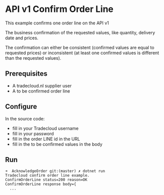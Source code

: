# API v1 Confirm Order Line

This example confirms one order line on the API v1

The business confirmation of the requested values, like quantity, delivery date and prices.

The confirmation can either be consistent (confirmed values are equal to requested prices) or inconsistent (at least one confirmed values is different than the requested values).

## Prerequisites

- A tradecloud.nl supplier user
- A to be confirmed order line

## Configure

In the source code:
- fill in your Tradecloud username
- fill in your password
- fill in the order LINE id in the URL
- fill in the to be confirmed values in the body
## Run

```
➜  AcknowledgeOrder git:(master) ✗ dotnet run
Tradecloud confirm order line example.
ConfirmOrderLine status=200 reason=OK
ConfirmOrderLine response body={
  ...
```